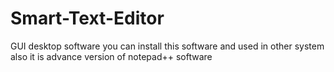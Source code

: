 # Smart-Text-Editor
GUI desktop software 
you can install this software and used in other system also 
it is advance version of notepad++ software 
